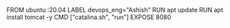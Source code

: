  FROM ubuntu :20.04
 LABEL devops_eng="Ashish"
RUN apt update
RUN apt install tomcat -y
 CMD ["catalina.sh", "run"]
EXPOSE 8080

